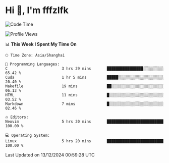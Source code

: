 # Hi 👋, I'm fffzlfk

<!--START_SECTION:waka-->
![Code Time](http://img.shields.io/badge/Code%20Time-992%20hrs%2010%20mins-blue)

![Profile Views](http://img.shields.io/badge/Profile%20Views-0-blue)

📊 **This Week I Spent My Time On** 

```text
🕑︎ Time Zone: Asia/Shanghai

💬 Programming Languages: 
C                        3 hrs 29 mins       ████████████████░░░░░░░░░   65.42 % 
Cuda                     1 hr 5 mins         █████░░░░░░░░░░░░░░░░░░░░   20.40 % 
Makefile                 19 mins             ██░░░░░░░░░░░░░░░░░░░░░░░   06.13 % 
HTML                     11 mins             █░░░░░░░░░░░░░░░░░░░░░░░░   03.52 % 
Markdown                 7 mins              █░░░░░░░░░░░░░░░░░░░░░░░░   02.46 % 

🔥 Editors: 
Neovim                   5 hrs 20 mins       █████████████████████████   100.00 % 

💻 Operating System: 
Linux                    5 hrs 20 mins       █████████████████████████   100.00 % 
```


 Last Updated on 13/12/2024 00:59:28 UTC
<!--END_SECTION:waka-->
